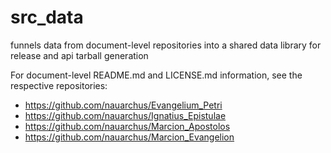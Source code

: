 # src_data
funnels data from document-level repositories into a shared data library for release and api tarball generation

For document-level README.md and LICENSE.md information, see the respective repositories:
- https://github.com/nauarchus/Evangelium_Petri
- https://github.com/nauarchus/Ignatius_Epistulae
- https://github.com/nauarchus/Marcion_Apostolos
- https://github.com/nauarchus/Marcion_Evangelion


